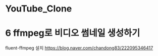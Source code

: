 # YouTube_Clone

# 6 ffmpeg로 비디오 썸네일 생성하기

fluent-ffmpeg 설치
https://blog.naver.com/chandong83/222095346417
